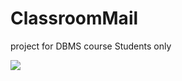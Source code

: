 # ClassroomMail
project for DBMS course Students only


<img src="https://raw.githubusercontent.com/madHEYsia/ClassroomMail/master/screenshot.JPG" >